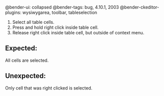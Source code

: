 @bender-ui: collapsed
@bender-tags: bug, 4.10.1, 2003
@bender-ckeditor-plugins: wysiwygarea, toolbar, tableselection

1. Select all table cells.
1. Press and hold right click inside table cell.
1. Release right click inside table cell, but outside of context menu.

## Expected:

All cells are selected.

## Unexpected:

Only cell that was right clicked is selected.
